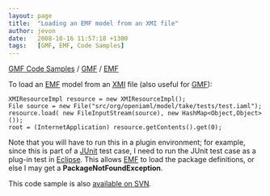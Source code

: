 ```yaml
---
layout: page
title:  "Loading an EMF model from an XMI file"
author: jevon
date:   2008-10-16 11:57:18 +1300
tags:   [GMF, EMF, Code Samples]
---
```


[GMF Code Samples](gmf-code-samples.md) / [GMF](gmf.md) / [EMF](emf.md)

To load an [EMF](emf.md) model from an [XMI](xmi.md) file (also useful for [GMF](gmf.md)):

```
XMIResourceImpl resource = new XMIResourceImpl();
File source = new File("src/org/openiaml/model/take/tests/test.iaml");
resource.load( new FileInputStream(source), new HashMap<Object,Object>());
root = (InternetApplication) resource.getContents().get(0);
```

Note that you will have to run this in a plugin environment; for example, since this is part of a [JUnit](junit.md) test case, I need to run the JUnit test case as a plug-in test in [Eclipse](eclipse.md). This allows [EMF](emf.md) to load the package definitions, or else I may get a **PackageNotFoundException**.

This code sample is also <a href="http://code.google.com/p/iaml/source/browse/branches/2008-10-take/org.openiaml.model.diagram.custom/src/org/openiaml/model/take/tests/MyTestCase.java?spec=svn144&r=144#25">available on SVN</a>.
